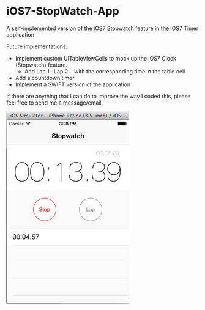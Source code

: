 iOS7-StopWatch-App
==================
A self-implemented version of the iOS7 Stopwatch feature in the iOS7 Timer application


Future implementations:
- Implement custom UITableViewCells to mock up the iOS7 Clock (Stopwatch) feature.
  - Add Lap 1.. Lap 2... with the corresponding time in the table cell
- Add a countdown timer
- Implement a SWIFT version of the application

If there are anything that I can do to improve the way I coded this, please feel free to send me a message/email.


![ScreenShot](iOS7-Stopwatch.png)
